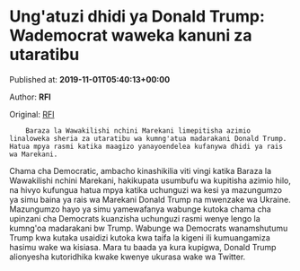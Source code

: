
# Ung'atuzi dhidi ya Donald Trump: Wademocrat waweka kanuni za utaratibu

Published at: **2019-11-01T05:40:13+00:00**

Author: **RFI**

Original: [RFI](http://sw.rfi.fr/amerika/20191101-ungatuzi-dhidi-ya-donald-trump-wademocrat-waweka-kanuni-za-utaratibu)


        Baraza la Wawakilishi nchini Marekani limepitisha azimio linaloweka sheria za utaratibu wa kumng'atua madarakani Donald Trump. Hatua mpya rasmi katika maagizo yanayoendelea kufanywa dhidi ya rais wa Marekani.
      
Chama cha Democratic, ambacho kinashikilia viti vingi katika Baraza la Wawakilishi nchini Marekani, hakikupata usumbufu wa kupitisha azimio hilo, na hivyo kufungua hatua mpya katika uchunguzi wa kesi ya mazungumzo ya simu baina ya rais wa Marekani Donald Trump na mwenzake wa Ukraine.
Mazungumzo hayo ya simu yamewafanya wabunge kutoka chama cha upinzani cha Democrats kuanzisha uchunguzi rasmi wenye lengo la kumng'oa madarakani bw Trump.
Wabunge wa Democrats wanamshutumu Trump kwa kutaka usaidizi kutoka kwa taifa la kigeni ili kumuangamiza hasimu wake wa kisiasa.
Mara tu baada ya kura kupigwa, Donald Trump alionyesha kutoridhika kwake kwenye ukurasa wake wa Twitter.
